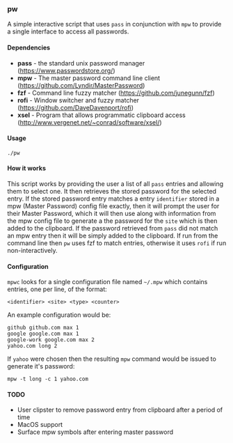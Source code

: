### pw

A simple interactive script that uses `pass` in conjunction with `mpw` to provide a single interface to access all passwords.

#### Dependencies

* **pass** - the standard unix password manager (https://www.passwordstore.org/)
* **mpw** - The master password command line client (https://github.com/Lyndir/MasterPassword)
* **fzf** - Command line fuzzy matcher (https://github.com/junegunn/fzf)
* **rofi** - Window switcher and fuzzy matcher (https://github.com/DaveDavenport/rofi)
* **xsel** - Program that allows programmatic clipboard access (http://www.vergenet.net/~conrad/software/xsel/)

#### Usage

    ./pw


#### How it works

This script works by providing the user a list of all `pass` entries and allowing them to select one. It then retrieves the stored password for the selected entry. If the stored password entry matches a entry `identifier` stored in a mpw (Master Password) config file exactly, then it will prompt the user for their Master Password, which it will then use along with information from the mpw config file to generate a the password for the `site` which is then added to the clipboard. If the password retrieved from `pass` did not match an mpw entry then it will be simply added to the clipboard. If run from the command line then `pw` uses fzf to match entries, otherwise it uses `rofi` if run non-interactively.

#### Configuration

`mpwc` looks for a single configuration file named `~/.mpw` which contains entries, one per line, of the format:

    <identifier> <site> <type> <counter>

An example configuration would be:

    github github.com max 1
    google google.com max 1
    google-work google.com max 2
    yahoo.com long 2

If `yahoo` were chosen then the resulting `mpw` command would be issued to generate it's password:

    mpw -t long -c 1 yahoo.com

#### TODO

* User clipster to remove password entry from clipboard after a period of time
* MacOS support
* Surface mpw symbols after entering master password
